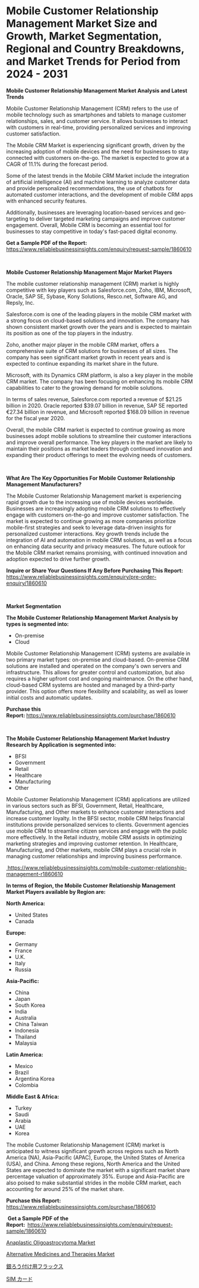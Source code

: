 <p><h1>Mobile Customer Relationship Management Market Size and Growth, Market Segmentation, Regional and Country Breakdowns, and Market Trends for Period from 2024 -  2031</h1></p><p><strong>Mobile Customer Relationship Management Market Analysis and Latest Trends</strong></p>
<p><p>Mobile Customer Relationship Management (CRM) refers to the use of mobile technology such as smartphones and tablets to manage customer relationships, sales, and customer service. It allows businesses to interact with customers in real-time, providing personalized services and improving customer satisfaction.</p><p>The Mobile CRM Market is experiencing significant growth, driven by the increasing adoption of mobile devices and the need for businesses to stay connected with customers on-the-go. The market is expected to grow at a CAGR of 11.1% during the forecast period.</p><p>Some of the latest trends in the Mobile CRM Market include the integration of artificial intelligence (AI) and machine learning to analyze customer data and provide personalized recommendations, the use of chatbots for automated customer interactions, and the development of mobile CRM apps with enhanced security features.</p><p>Additionally, businesses are leveraging location-based services and geo-targeting to deliver targeted marketing campaigns and improve customer engagement. Overall, Mobile CRM is becoming an essential tool for businesses to stay competitive in today's fast-paced digital economy.</p></p>
<p><strong>Get a Sample PDF of the Report:&nbsp;</strong> <a href="https://www.reliablebusinessinsights.com/enquiry/request-sample/1860610">https://www.reliablebusinessinsights.com/enquiry/request-sample/1860610</a></p>
<p>&nbsp;</p>
<p><strong>Mobile Customer Relationship Management Major Market Players</strong></p>
<p><p>The mobile customer relationship management (CRM) market is highly competitive with key players such as Salesforce.com, Zoho, IBM, Microsoft, Oracle, SAP SE, Sybase, Kony Solutions, Resco.net, Software AG, and Repsly, Inc.</p><p>Salesforce.com is one of the leading players in the mobile CRM market with a strong focus on cloud-based solutions and innovation. The company has shown consistent market growth over the years and is expected to maintain its position as one of the top players in the industry.</p><p>Zoho, another major player in the mobile CRM market, offers a comprehensive suite of CRM solutions for businesses of all sizes. The company has seen significant market growth in recent years and is expected to continue expanding its market share in the future.</p><p>Microsoft, with its Dynamics CRM platform, is also a key player in the mobile CRM market. The company has been focusing on enhancing its mobile CRM capabilities to cater to the growing demand for mobile solutions.</p><p>In terms of sales revenue, Salesforce.com reported a revenue of $21.25 billion in 2020. Oracle reported $39.07 billion in revenue, SAP SE reported €27.34 billion in revenue, and Microsoft reported $168.09 billion in revenue for the fiscal year 2020.</p><p>Overall, the mobile CRM market is expected to continue growing as more businesses adopt mobile solutions to streamline their customer interactions and improve overall performance. The key players in the market are likely to maintain their positions as market leaders through continued innovation and expanding their product offerings to meet the evolving needs of customers.</p></p>
<p>&nbsp;</p>
<p><strong>What Are The Key Opportunities For Mobile Customer Relationship Management Manufacturers?</strong></p>
<p><p>The Mobile Customer Relationship Management market is experiencing rapid growth due to the increasing use of mobile devices worldwide. Businesses are increasingly adopting mobile CRM solutions to effectively engage with customers on-the-go and improve customer satisfaction. The market is expected to continue growing as more companies prioritize mobile-first strategies and seek to leverage data-driven insights for personalized customer interactions. Key growth trends include the integration of AI and automation in mobile CRM solutions, as well as a focus on enhancing data security and privacy measures. The future outlook for the Mobile CRM market remains promising, with continued innovation and adoption expected to drive further growth.</p></p>
<p><strong>Inquire or Share Your Questions If Any Before Purchasing This Report:</strong> <a href="https://www.reliablebusinessinsights.com/enquiry/pre-order-enquiry/1860610">https://www.reliablebusinessinsights.com/enquiry/pre-order-enquiry/1860610</a></p>
<p>&nbsp;</p>
<p><strong>Market Segmentation</strong></p>
<p><strong>The Mobile Customer Relationship Management Market Analysis by types is segmented into:</strong></p>
<p><ul><li>On-premise</li><li>Cloud</li></ul></p>
<p><p>Mobile Customer Relationship Management (CRM) systems are available in two primary market types: on-premise and cloud-based. On-premise CRM solutions are installed and operated on the company's own servers and infrastructure. This allows for greater control and customization, but also requires a higher upfront cost and ongoing maintenance. On the other hand, cloud-based CRM systems are hosted and managed by a third-party provider. This option offers more flexibility and scalability, as well as lower initial costs and automatic updates.</p></p>
<p><strong>Purchase this Report:&nbsp;</strong><a href="https://www.reliablebusinessinsights.com/purchase/1860610">https://www.reliablebusinessinsights.com/purchase/1860610</a></p>
<p>&nbsp;</p>
<p><strong>The Mobile Customer Relationship Management Market Industry Research by Application is segmented into:</strong></p>
<p><ul><li>BFSI</li><li>Government</li><li>Retail</li><li>Healthcare</li><li>Manufacturing</li><li>Other</li></ul></p>
<p><p>Mobile Customer Relationship Management (CRM) applications are utilized in various sectors such as BFSI, Government, Retail, Healthcare, Manufacturing, and Other markets to enhance customer interactions and increase customer loyalty. In the BFSI sector, mobile CRM helps financial institutions provide personalized services to clients. Government agencies use mobile CRM to streamline citizen services and engage with the public more effectively. In the Retail industry, mobile CRM assists in optimizing marketing strategies and improving customer retention. In Healthcare, Manufacturing, and Other markets, mobile CRM plays a crucial role in managing customer relationships and improving business performance.</p></p>
<p><a href="https://www.reliablebusinessinsights.com/mobile-customer-relationship-management-r1860610">&nbsp;https://www.reliablebusinessinsights.com/mobile-customer-relationship-management-r1860610</a></p>
<p><strong>In terms of Region, the Mobile Customer Relationship Management Market Players available by Region are:</strong></p>
<p>
    <p> <strong> North America: </strong>
        <ul>
            <li>United States</li>
            <li>Canada</li>
        </ul>
        </p> 
    <p> <strong> Europe: </strong>
        <ul>
            <li>Germany</li>
            <li>France</li>
            <li>U.K.</li>
            <li>Italy</li>
            <li>Russia</li>
        </ul>
        </p> 
    <p> <strong> Asia-Pacific: </strong>
        <ul>
            <li>China</li>
            <li>Japan</li>
            <li>South Korea</li>
            <li>India</li>
            <li>Australia</li>
            <li>China Taiwan</li>
            <li>Indonesia</li>
            <li>Thailand</li>
            <li>Malaysia</li>
        </ul>
        </p> 
    <p> <strong> Latin America: </strong>
        <ul>
            <li>Mexico</li>
            <li>Brazil</li>
            <li>Argentina Korea</li>
            <li>Colombia</li>
        </ul>
        </p> 
    <p> <strong> Middle East & Africa: </strong>
        <ul>
            <li>Turkey</li>
            <li>Saudi</li>
            <li>Arabia</li>
            <li>UAE</li>
            <li>Korea</li>
        </ul>
    </p>
    </p>
<p><p>The mobile Customer Relationship Management (CRM) market is anticipated to witness significant growth across regions such as North America (NA), Asia-Pacific (APAC), Europe, the United States of America (USA), and China. Among these regions, North America and the United States are expected to dominate the market with a significant market share percentage valuation of approximately 35%. Europe and Asia-Pacific are also poised to make substantial strides in the mobile CRM market, each accounting for around 25% of the market share.</p></p>
<p><strong>Purchase this Report: </strong><a href="https://www.reliablebusinessinsights.com/purchase/1860610">https://www.reliablebusinessinsights.com/purchase/1860610</a></p>
<p>&nbsp;<strong>Get a Sample PDF of the Report:&nbsp;&nbsp;</strong><a href="https://www.reliablebusinessinsights.com/enquiry/request-sample/1860610">https://www.reliablebusinessinsights.com/enquiry/request-sample/1860610</a></p>
<p><strong></strong></p>
<p><p><a href="https://github.com/jnzzvtbl92/Market-Research-Report-List-1/blob/main/anaplastic-oligoastrocytoma-market.md">Anaplastic Oligoastrocytoma Market</a></p><p><a href="https://github.com/Seman3302/Market-Research-Report-List-1/blob/main/alternative-medicines-and-therapies-market.md">Alternative Medicines and Therapies Market</a></p><p><a href="https://github.com/JanickJohns/Market-Research-Report-List-1/blob/main/2147122181349.md">銀ろう付け用フラックス</a></p><p><a href="https://github.com/avwofrml53535/Market-Research-Report-List-3/blob/main/2424743181350.md">SIM カード</a></p></p>